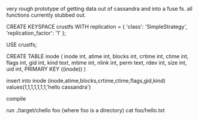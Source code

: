 very rough prototype of getting data out of cassandra and into a fuse fs. all functions currently stubbed out. 


CREATE KEYSPACE crustfs WITH replication = {
  'class': 'SimpleStrategy',
  'replication_factor': '1'
};

USE crustfs;

CREATE TABLE inode (
  inode int,
  atime int,
  blocks int,
  crtime int,
  ctime int,
  flags int,
  gid int,
  kind text,
  mtime int,
  nlink int,
  perm text,
  rdev int,
  size int,
  uid int,
  PRIMARY KEY ((inode))
)

insert into inode (inode,atime,blocks,crtime,ctime,flags,gid,kind) values(1,1,1,1,1,1,1,'hello cassandra')

compile

run ./target/chello foo (where foo is a directory)
cat foo/hello.txt
